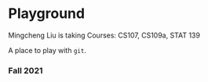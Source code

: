 # Playground

Mingcheng Liu is taking Courses: CS107, CS109a, STAT 139


A place to play with `git`.

### Fall 2021
